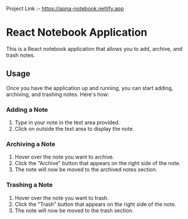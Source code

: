 Project Link :- https://apna-notebook.netlify.app
# React Notebook Application
This is a React notebook application that allows you to add, archive, and trash notes.
## Usage
Once you have the application up and running, you can start adding, archiving, and trashing notes. Here's how:
### Adding a Note
1.	Type in your note in the text area provided.
2.	Click on outside the text area to display the note.
### Archiving a Note
1.	Hover over the note you want to archive.
2.	Click the "Archive" button that appears on the right side of the note.
3.	The note will now be moved to the archived notes section.
### Trashing a Note
1.	Hover over the note you want to trash.
2.	Click the "Trash" button that appears on the right side of the note.
3.	The note will now be moved to the trash section.

